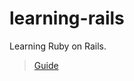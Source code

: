 # learning-rails
Learning Ruby on Rails.

> [Guide](https://guides.rubyonrails.org/getting_started.html)
